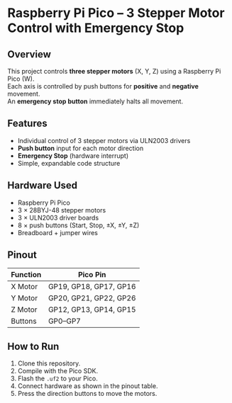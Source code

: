 # Raspberry Pi Pico – 3 Stepper Motor Control with Emergency Stop

## Overview
This project controls **three stepper motors** (X, Y, Z) using a Raspberry Pi Pico (W).  
Each axis is controlled by push buttons for **positive** and **negative** movement.  
An **emergency stop button** immediately halts all movement.

## Features
- Individual control of 3 stepper motors via ULN2003 drivers
- **Push button** input for each motor direction
- **Emergency Stop** (hardware interrupt)
- Simple, expandable code structure

## Hardware Used
- Raspberry Pi Pico
- 3 × 28BYJ-48 stepper motors
- 3 × ULN2003 driver boards
- 8 × push buttons (Start, Stop, ±X, ±Y, ±Z)
- Breadboard + jumper wires

## Pinout
| Function       | Pico Pin |
|----------------|----------|
| X Motor        | GP19, GP18, GP17, GP16 |
| Y Motor        | GP20, GP21, GP22, GP26 |
| Z Motor        | GP12, GP13, GP14, GP15 |
| Buttons        | GP0–GP7 |

## How to Run
1. Clone this repository.
2. Compile with the Pico SDK.
3. Flash the `.uf2` to your Pico.
4. Connect hardware as shown in the pinout table.
5. Press the direction buttons to move the motors.
